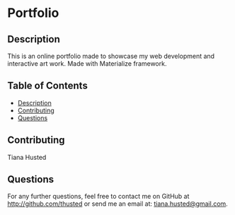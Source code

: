 # Portfolio

## Description
This is an online portfolio made to showcase my web development and interactive art work. Made with Materialize framework.

## Table of Contents
* [Description](#Description)
* [Contributing](#Contributing)
* [Questions](#Questions)


## Contributing
Tiana Husted

## Questions
For any further questions, feel free to contact me on GitHub at http://github.com/thusted or send me an email at: tiana.husted@gmail.com.